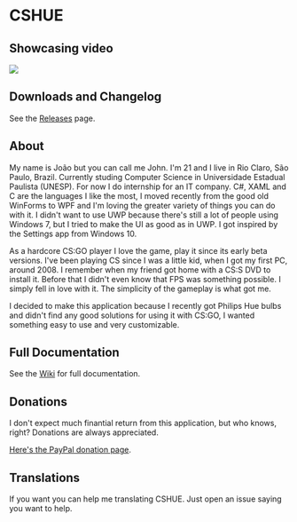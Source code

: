 # CSHUE
## Showcasing video

[![](https://img.youtube.com/vi/qRO9WlA8LCc/0.jpg)](https://www.youtube.com/watch?v=qRO9WlA8LCc)

## Downloads and Changelog

See the [Releases](https://github.com/joao7yt/CSHUE/releases) page.

## About

My name is João but you can call me John. I'm 21 and I live in Rio Claro, São Paulo, Brazil. Currently studing Computer Science in Universidade Estadual Paulista (UNESP). For now I do internship for an IT company. C#, XAML and C are the languages I like the most, I moved recently from the good old WinForms to WPF and I'm loving the greater variety of things you can do with it. I didn't want to use UWP because there's still a lot of people using Windows 7, but I tried to make the UI as good as in UWP. I got inspired by the Settings app from Windows 10.

As a hardcore CS:GO player I love the game, play it since its early beta versions. I've been playing CS since I was a little kid, when I got my first PC, around 2008. I remember when my friend got home with a CS:S DVD to install it. Before that I didn't even know that FPS was something possible. I simply fell in love with it. The simplicity of the gameplay is what got me.

I decided to make this application because I recently got Philips Hue bulbs and didn't find any good solutions for using it with CS:GO, I wanted something easy to use and very customizable.

## Full Documentation

See the [Wiki](https://github.com/joao7yt/CSHUE/wiki) for full documentation.

## Donations

I don't expect much finantial return from this application, but who knows, right? Donations are always appreciated.

[Here's the PayPal donation page](https://www.paypal.com/cgi-bin/webscr?cmd=_donations&business=joao7yt@gmail.com&lc=US&item_name=CSHUE&currency_code=USD&bn=PP-DonationsBF).

## Translations

If you want you can help me translating CSHUE. Just open an issue saying you want to help.

